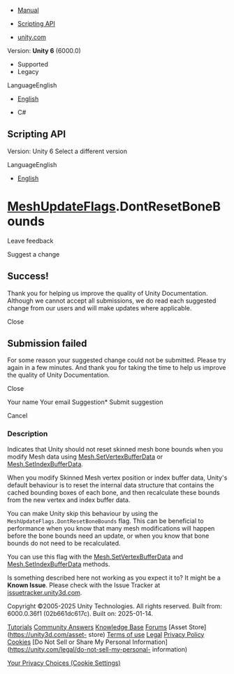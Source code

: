 [ ]()

  * [Manual](../Manual/index.html)
  * [Scripting API](../ScriptReference/index.html)

  * [unity.com](https://unity.com/)

Version: **Unity 6** (6000.0)

  * Supported
  * Legacy

LanguageEnglish

  * [English]()

  * C#

[ ](https://docs.unity3d.com)

## Scripting API

Version: Unity 6 Select a different version

LanguageEnglish

  * [English]()

#  [MeshUpdateFlags](Rendering.MeshUpdateFlags.html).DontResetBoneBounds

Leave feedback

Suggest a change

## Success!

Thank you for helping us improve the quality of Unity Documentation. Although
we cannot accept all submissions, we do read each suggested change from our
users and will make updates where applicable.

Close

## Submission failed

For some reason your suggested change could not be submitted. Please <a>try
again</a> in a few minutes. And thank you for taking the time to help us
improve the quality of Unity Documentation.

Close

Your name Your email Suggestion* Submit suggestion

Cancel

[ ]()

### Description

Indicates that Unity should not reset skinned mesh bone bounds when you modify
Mesh data using [Mesh.SetVertexBufferData](Mesh.SetVertexBufferData.html) or
[Mesh.SetIndexBufferData](Mesh.SetIndexBufferData.html).

When you modify Skinned Mesh vertex position or index buffer data, Unity's
default behaviour is to reset the internal data structure that contains the
cached bounding boxes of each bone, and then recalculate these bounds from the
new vertex and index buffer data.  
  
You can make Unity skip this behaviour by using the
`MeshUpdateFlags.DontResetBoneBounds` flag. This can be beneficial to
performance when you know that many mesh modifications will happen before the
bone bounds need an update, or when you know that bone bounds do not need to
be recalculated.  
  
You can use this flag with the
[Mesh.SetVertexBufferData](Mesh.SetVertexBufferData.html) and
[Mesh.SetIndexBufferData](Mesh.SetIndexBufferData.html) methods.

Is something described here not working as you expect it to? It might be a
**Known Issue**. Please check with the Issue Tracker at
[issuetracker.unity3d.com](https://issuetracker.unity3d.com).

Copyright ©2005-2025 Unity Technologies. All rights reserved. Built from:
6000.0.36f1 (02b661dc617c). Built on: 2025-01-14.

[Tutorials](https://unity3d.com/learn) [Community
Answers](https://answers.unity3d.com) [Knowledge
Base](https://support.unity3d.com/hc/en-us)
[Forums](https://forum.unity3d.com) [Asset Store](https://unity3d.com/asset-
store) [Terms of use](https://docs.unity3d.com/Manual/TermsOfUse.html)
[Legal](https://unity.com/legal) [Privacy
Policy](https://unity.com/legal/privacy-policy)
[Cookies](https://unity.com/legal/cookie-policy) [Do Not Sell or Share My
Personal Information](https://unity.com/legal/do-not-sell-my-personal-
information)

[Your Privacy Choices (Cookie Settings)](javascript:void\(0\);)

